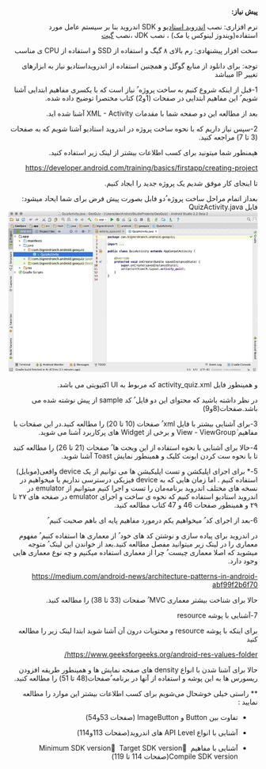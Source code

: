 <div dir="rtl" align='right'>

**پیش  نیاز:**

نرم  افزاری: نصب  [اندروید  استادیو](https://developer.android.com/studio) و SDK اندروید  بنا  بر  سیستم  عامل  مورد  استفاده(ویندوز  لینوکس  یا  مک)  ، نصب JDK ،‌نصب  [گیت](https://git-scm.com/downloads)

سخت  افزار  پیشنهادی: رم  بالای  ۸  گیگ و استفاده  از SSD و استفاده  از CPU ی مناسب

توجه:  برای  دانلود  از  منابع  گوگل و همچنین استفاده از اندرویداستادیو نیاز  به  ابزارهای تغییر IP  میباشد

1-قبل از اینکه شروع کنیم به ساخت پروژه ُ‌ نیاز است که با یکسری مفاهیم ابتدایی آشنا شویم ُ این مفاهیم ابتدایی در صفحات (1و2) کتاب مختصرا توضیح داده شده.

بعد  از  مطالعه  این  دو  صفحه  شما  با  مقدمات XML - Activity آشنا شده اید.

2-سپس نیاز داریم که با نحوه ساخت پروژه در اندروید استادیو آشنا شویم که به صفحات (3 تا 7) مراجعه کنید.

هیمنطور  شما  میتونید  برای  کسب  اطلاعات  بیشتر  از  لینک  زیر  استفاده  کنید.

https://developer.android.com/training/basics/firstapp/creating-project

تا اینجای کار موفق شدیم یک پروژه جدید را ابجاد کنیم.

بعداز اتمام مراحل ساخت پروژه ُ‌دو فابل بصورت پیش فرض برای شما ایحاد میشود:
فایل  QuizActivity.java
![alt text](./images/img1.png)


و همینطور  فایل activity_quiz.xml که  مربوط  به UI اکتیویتی  می  باشد.

در نظر داشته باشید که محتوای این دو فایل ُ کد sample از پیش نوشته شده می باشد.صفحات(8و9)

3-برای آشنایی بیشتر با فایل xml ُ صفحات (10 تا 20) را مطالعه کنید.در این صفحات با مفاهیم ٰView - ViewGroup و برخی از Widget های پرکاربرد آشنا می شوید.

4-حالا برای آشنایی با نحوه استفاده از این ویجت ها ُ صفحات (21 تا 26) را مطالعه کتید تا با نحوه ست کردن ایونت کلیک و همینطور نمایش Toast آشنا شوید.

5-* برای اجرای اپلیکشن و تست اپلیکیشن ها می توانیم از یک device واقعی(موبایل) استفاده کنیم . اما زمان هایی که به device فیزیکی درسترسی نداریم یا میخواهیم در نسخه های مختلف اندروید برنامه‌مان را تست و اجرا کنیم میتوانیم از emulator در اندروید استادیو استفاده کنیم که نحوه ی ساخت و اجرای emulator در صفحه های ۲۷ تا ۲۹ و همینطور صفحات 46 و 47 کتاب مطالعه کنید.

6-بعد از اجرای کد ُ میخواهیم یکم درمورد مفاهیم پایه ای باهم صحبت کنیم ُ‌

در اندروید برای پیاده سازی و نوشتن کد های خود ُ از ‌معماری ها استفاده کنیم ُ‌ مفهوم معماری را در لینک زیر میتوانید مفصل مطالعه کنید.بعد از خواندن این لینک ُ متوجه میشوید که اصلا معماری چیست ُ‌ چرا از معماری استفاده میکنیم و چه نوع معماری هایی وجود دارد.

https://medium.com/android-news/architecture-patterns-in-android-abf99f2b6f70

حالا برای شناخت بیشتر معماری MVC ُ صفحات (33 تا 38) را مطالعه کنید.

7-آشنایی  با پوشه resource

برای  اینکه  با پوشه resource و محتویات  درون  آن  آشنا  شوید  ابتدا  لینک  زیر  را  مطالعه  کنید

https://www.geeksforgeeks.org/android-res-values-folder/

حالا  برای  آشنا  شدن  با  انواع density های  صفحه  نمایش  ها و همینطور  طریقه  افزودن  ریسورس  ها  به  این پوشه و استفاده  از  آنها  در  برنامه  ُ‌صفحات(48 تا 51) را  مطالعه  کنید.


** راستی  خیلی  خوشحال  می‌شویم  برای  کسب  اطلاعات  بیشتر  این  موارد  را  مطالعه  نمایید :

- تفاوت  بین Button و ImageButton (صفحات 53و54)

- آشنایی  با  انواع API Level های  اندروید(صفحات 113و114)

- آشنایی  با  مفاهیم Minimum SDK version ُ Target SDK version ُ Compile SDK version(صفحات 114 تا 119)

</div>